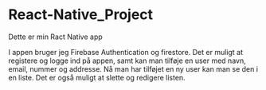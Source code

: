 # React-Native_Project

Dette er min Ract Native app

I appen bruger jeg Firebase Authentication og firestore.
Det er muligt at registere og logge ind på appen, samt kan man tilføje en user med navn, email, nummer og addresse.
Nå man har tilføjet en ny user kan man se den i en liste.
Det er også muligt at slette og redigere listen.
